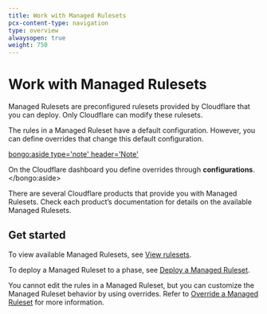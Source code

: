 ```yaml
---
title: Work with Managed Rulesets
pcx-content-type: navigation
type: overview
alwaysopen: true
weight: 750
---
```


# Work with Managed Rulesets

Managed Rulesets are preconfigured rulesets provided by Cloudflare that you can deploy. Only Cloudflare can modify these rulesets.

The rules in a Managed Ruleset have a default configuration. However, you can define overrides that change this default configuration.

<bongo:aside type='note' header='Note'>

On the Cloudflare dashboard you define overrides through **configurations**.
</bongo:aside>

There are several Cloudflare products that provide you with Managed Rulesets. Check each product’s documentation for details on the available Managed Rulesets.

## Get started

To view available Managed Rulesets, see [View rulesets](/basic-operations/view-rulesets).

To deploy a Managed Ruleset to a phase, see [Deploy a Managed Ruleset](/managed-rulesets/deploy-managed-ruleset).

You cannot edit the rules in a Managed Ruleset, but you can customize the Managed Ruleset behavior by using overrides. Refer to [Override a Managed Ruleset](/managed-rulesets/override-managed-ruleset) for more information.
